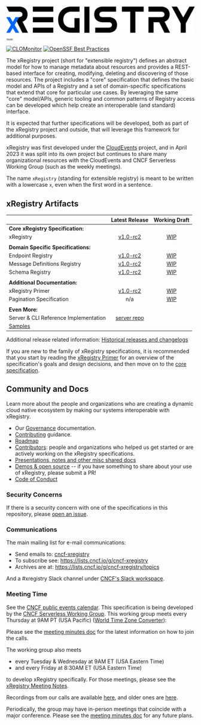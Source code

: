 <img src="https://github.com/cncf/artwork/raw/main/projects/xregistry/horizontal/color/xregistry-horizontal-color.svg" alt="xRegistry"></img><br>
<span style="font-size:3px">(<a href="https://github.com/cncf/artwork/tree/main/projects/xregistry">more logos</a>)</span>

<!-- no verify-specs -->

[![CLOMonitor](https://img.shields.io/endpoint?url=https://clomonitor.io/api/projects/cncf/cloudevents/badge)](https://clomonitor.io/projects/cncf/cloudevents)
[![OpenSSF Best Practices](https://bestpractices.coreinfrastructure.org/projects/7295/badge)](https://bestpractices.coreinfrastructure.org/projects/7295)

The xRegistry project (short for "extensible registry") defines an abstract
model for how to manage metadata about resources and provides a REST-based
interface for creating, modifying, deleting and discovering of those resources.
The project includes a "core" specification that defines the basic model and
APIs of a Registry and a set of domain-specific specifications that extend that
core for particular use cases. By leveraging the same "core" model/APIs,
generic tooling and common patterns of Registry access can be developed which
help create an interoperable (and standard) interface.

It is expected that further specifications will be developed, both as part
of the xRegistry project and outside, that will leverage this framework for
additional purposes.

xRegistry was first developed under the [CloudEvents](https://cloudevents.io)
project, and in April 2023 it was split into its own project but continues
to share many organizational resources with the CloudEvents and CNCF Serverless
Working Group (such as the weekly meetings).

The name `xRegistry` (standing for extensible registry) is meant to be written
with a lowercase `x`, even when the first word in a sentence.

## xRegistry Artifacts

|                               |                                 Latest Release                                  |                                      Working Draft                                       |
| :---------------------------- | :-----------------------------------------------------------------------------: | :--------------------------------------------------------------------------------------: |
| **Core xRegistry Specification:**    |
| xRegistry                     | [v1.0-rc2](https://github.com/xregistry/spec/blob/v1.0-rc2/core/spec.md) | [WIP](core/spec.md) |
|                               |
| **Domain Specific Specifications:**  |
| Endpoint Registry             | [v1.0-rc2](https://github.com/xregistry/spec/blob/v1.0-rc2/endpoint/spec.md) | [WIP](endpoint/spec.md)                         |
| Message Definitions Registry  | [v1.0-rc2](https://github.com/xregistry/spec/blob/v1.0-rc2/message/spec.md) | [WIP](message/spec.md)                         |
| Schema Registry               | [v1.0-rc2](https://github.com/xregistry/spec/blob/v1.0-rc2/schema/spec.md) | [WIP](schema/spec.md)                         |
|                               |
| **Additional Documentation:** |
| xRegistry Primer              | [v1.0-rc2](https://github.com/xregistry/spec/blob/v1.0-rc2/core/primer.md) | [WIP](core/primer.md)                          |
| Pagination Specification      | n/a | [WIP](pagination/spec.md)                          |
|                               |
| **Even More:** |
| Server & CLI Reference Implementation | [server repo](https://github.com/xregistry/server) |
| [Samples](core/samples/README.md) | |

Additional release related information:
  [Historical releases and changelogs](docs/RELEASES.md)

If you are new to the family of xRegistry specifications, it is recommended
that you start by reading the [xRegistry Primer](core/primer.md) for an
overview of the specification's goals and design decisions, and then move on
to the [core specification](core/spec.md).

## Community and Docs

Learn more about the people and organizations who are creating a dynamic cloud
native ecosystem by making our systems interoperable with xRegistry.

- Our [Governance](docs/GOVERNANCE.md) documentation.
- [Contributing](docs/CONTRIBUTING.md) guidance.
- [Roadmap](docs/ROADMAP.md)
- [Contributors](docs/contributors.md): people and organizations who helped
  us get started or are actively working on the xRegistry specifications.
- [Presentations, notes and other misc shared
  docs](https://drive.google.com/drive/folders/1DjeazDhtUsWP0mQIzu4XOzNxF2EiGNvN?usp=sharing)
- [Demos & open source](docs/README.md) -- if you have something to share
  about your use of xRegistry, please submit a PR!
- [Code of Conduct](https://github.com/cncf/foundation/blob/master/code-of-conduct.md)

### Security Concerns

If there is a security concern with one of the specifications in this
repository, please [open an issue](https://github.com/xregistry/spec/issues).

### Communications

The main mailing list for e-mail communications:

- Send emails to: [cncf-xregistry](mailto:cncf-xregistry@lists.cncf.io)
- To subscribe see: https://lists.cncf.io/g/cncf-xregistry
- Archives are at: https://lists.cncf.io/g/cncf-xregistry/topics

And a #xregistry Slack channel under
[CNCF's Slack workspace](http://slack.cncf.io/).

### Meeting Time

See the [CNCF public events calendar](https://www.cncf.io/community/calendar/).
This specification is being developed by the
[CNCF Serverless Working Group](https://github.com/cncf/wg-serverless). This
working group meets every Thursday at 9AM PT (USA Pacific)
([World Time Zone Converter](http://www.thetimezoneconverter.com/?t=9:00%20am&tz=San%20Francisco&)):

Please see the
[meeting minutes doc](https://docs.google.com/document/d/1OVF68rpuPK5shIHILK9JOqlZBbfe91RNzQ7u_P7YCDE/edit#)
for the latest information on how to join the calls.

The working group also meets
* every Tuesday & Wednesday at 9AM ET (USA Eastern Time)
* and every Friday at 8:30AM ET (USA Eastern Time)

to develop xRegistry specifically. For those meetings, please see the
[xRegistry Meeting Notes](https://docs.google.com/document/d/1YtBnjAyNdMLhAFYiq4yTrHcWpFjW-FWcV9neCTL6XRs/edit?usp=sharing).

Recordings from our calls are available
[here](https://www.youtube.com/playlist?list=PLO-qzjSpLN1BEyKjOVX_nMg7ziHXUYwec), and
older ones are
[here](https://www.youtube.com/playlist?list=PLj6h78yzYM2Ph7YoBIgsZNW_RGJvNlFOt).

Periodically, the group may have in-person meetings that coincide with a major
conference. Please see the
[meeting minutes doc](https://docs.google.com/document/d/1OVF68rpuPK5shIHILK9JOqlZBbfe91RNzQ7u_P7YCDE/edit#)
for any future plans.
